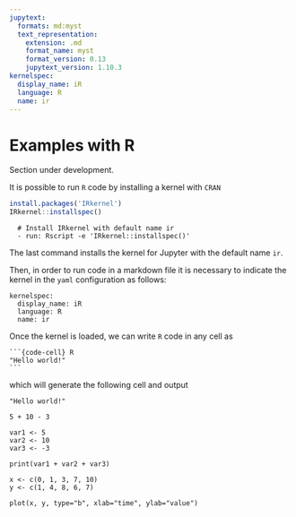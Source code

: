 ```yaml
---
jupytext:
  formats: md:myst
  text_representation:
    extension: .md
    format_name: myst
    format_version: 0.13
    jupytext_version: 1.10.3
kernelspec:
  display_name: iR
  language: R
  name: ir
---
```


# Examples with R

Section under development.

It is possible to run `R` code by installing a kernel with `CRAN`

```R
install.packages('IRkernel')
IRkernel::installspec()
```
      # Install IRkernel with default name ir
      - run: Rscript -e 'IRkernel::installspec()'

The last command installs the kernel for Jupyter with the default name `ir`.

Then, in order to run code in a markdown file it is necessary to indicate the
kernel in the `yaml` configuration as follows:

```
kernelspec:
  display_name: iR
  language: R
  name: ir
```

Once the kernel is loaded, we can write `R` code in any cell as

````
```{code-cell} R
"Hello world!"
```
````

which will generate the following cell and output

```{code-cell} R
"Hello world!"
```

```{code-cell} R
5 + 10 - 3
```

```{code-cell} R
var1 <- 5
var2 <- 10
var3 <- -3

print(var1 + var2 + var3)
```

```{code-cell} R
x <- c(0, 1, 3, 7, 10)
y <- c(1, 4, 8, 6, 7)

plot(x, y, type="b", xlab="time", ylab="value")
```
